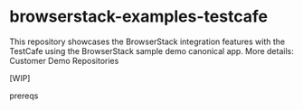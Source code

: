 # browserstack-examples-testcafe

This repository showcases the BrowserStack integration features with the TestCafe using the BrowserStack sample demo canonical app. More details: Customer Demo Repositories


[WIP]

prereqs

